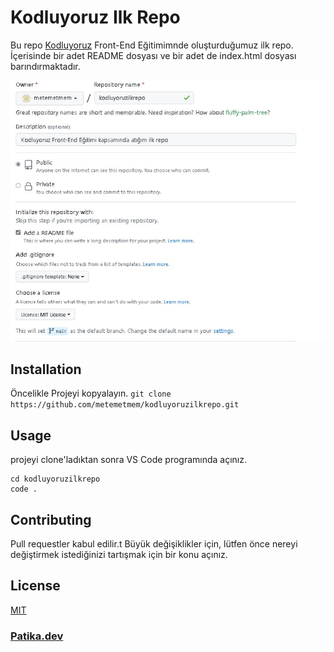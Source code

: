 # Kodluyoruz Ilk Repo
Bu repo [Kodluyoruz](https://www.kodluyoruz.org/) Front-End Eğitimimnde oluşturduğumuz ilk repo. İçerisinde bir adet README dosyası ve bir adet de index.html dosyası barındırmaktadır.


![](https://raw.githubusercontent.com/metemetmem/kodluyoruzilkrepo/main/Web%20yakalama_20-6-2022_21027_github.com.jpeg)

## Installation
Öncelikle Projeyi kopyalayın.
`git clone https://github.com/metemetmem/kodluyoruzilkrepo.git`

## Usage
projeyi clone'ladıktan sonra VS Code programında açınız.

```
cd kodluyoruzilkrepo 
code .
```

## Contributing
Pull requestler kabul edilir.t Büyük değişiklikler için, lütfen önce nereyi değiştirmek istediğinizi tartışmak için bir konu açınız.

## License
[MIT](https://choosealicense.com/licenses/mit/)

### [Patika.dev](https://app.patika.dev/metemetmem)
